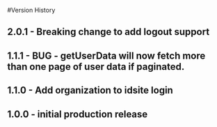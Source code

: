 #Version History

## 2.0.1 - Breaking change to add logout support

## 1.1.1 - BUG - getUserData will now fetch more than one page of user data if paginated.

## 1.1.0 - Add organization to idsite login

## 1.0.0 - initial production release
